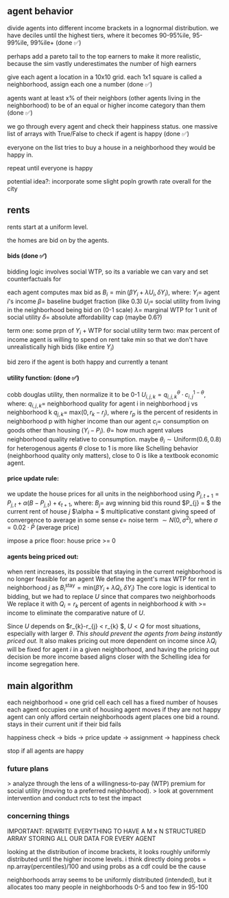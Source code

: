 ## agent behavior
divide agents into different income brackets in a lognormal distribution. we have deciles until the highest tiers, where it becomes 90-95%ile, 95-99%ile, 99%ile+ (done ✅)

perhaps add a pareto tail to the top earners to make it more realistic, because the sim vastly underestimates the number of high earners

give each agent a location in a 10x10 grid. each 1x1 square is called a neighborhood, assign each one a number (done ✅)

agents want at least x% of their neighbors (other agents living in the neighborhood) to be of an equal or higher income category than them (done ✅)

we go through every agent and check their happiness status. one massive list of arrays with True/False to check if agent is happy (done ✅)

everyone on the list tries to buy a house in a neighborhood they would be happy in.

repeat until everyone is happy

potential idea?: incorporate some slight popln growth rate overall for the city

## rents
rents start at a uniform level.

the homes are bid on by the agents.

#### bids (done ✅)
bidding logic involves social WTP, so its a variable we can vary and set counterfactuals for

each agent computes max bid as $B_{i} = \min\left( \beta Y_{i} + \lambda U_{i},\delta Y_{i} \right)$, 
where:
$Y_{i} =$ agent $i$'s income
$\beta =$ baseline budget fraction (like 0.3)
$U_{i} =$ social utility from living in the neighborhood being bid on (0-1 scale)
$\lambda =$ marginal WTP for 1 unit of social utility 
$\delta =$ absolute affordability cap (maybe 0.6?)

term one: some prpn of $Y_{i}$ + WTP for social utility
term two: max percent of income agent is willing to spend on rent
take min so that we don't have unrealistically high bids (like entire $Y_{i}$)

bid zero if the agent is both happy and currently a tenant

#### utility function: (done ✅)
cobb douglas utility, then normalize it to be 0-1 
$U_{i,j,k} = q_{i,j,k}^{\theta} \cdot c_{i,j} ^{1-\theta}$,
where:
$q_{i,j,k} =$ neighborhood quality for agent i in neighborhood j vs neighborhood k
$q_{j,k} =$ $\text{max}(0,r_{k} - r_{j})$, where $r_{p}$ is the percent of residents in neighborhood p with higher income than our agent
$c_{i} =$ consumption on goods other than housing $(Y_{i} - P_{i})$.
$\theta=$ how much agent values neighborhood quality relative to consumption. maybe $\theta_{i} \sim \text{Uniform}(0.6,0.8)$ for heterogenous agents
$\theta$ close to 1 is more like Schelling behavior (neighborhood quality only matters), close to 0 is like a textbook economic agent.

#### price update rule:
we update the house prices for all units in the neighborhood using 
$P_{j,t+1} = P_{j,t} + \alpha \left(B - P_{j,t} \right) + \epsilon_{t+1}$,
where:
$B_{j} =$ avg winning bid this round
$P_{j} = $  the current rent of house $j$
$\alpha = $  multiplicative constant giving speed of convergence to average in some sense
$\epsilon =$ noise term $\sim N(0,\sigma^{2})$, where $\sigma = 0.02\cdot \bar{P}$ (average price)

impose a price floor: house price >= 0

#### agents being priced out:
when rent increases, its possible that staying in the current neighborhood is no longer feasible for an agent
We define the agent's max WTP for rent in neighborhood $j$ as
$B_{i}^{\text{stay}}= \text{min}(\beta Y_{i} + \lambda Q_i, \delta Y_i)$
The core logic is identical to bidding, but we had to replace $U$ since that compares two neighborhoods
We replace it with $Q_{i} = r_{k}$ percent of agents in neighborhood $k$ with >= income to eliminate the comparative nature of $U$.

Since $U$ depends on $r_{k}-r_{j} < r_{k} $, $U<Q$ for most situations, especially with larger $\theta$. *This should prevent the agents from being instantly priced out.* It also makes pricing out more dependent on income since $\lambda Q_{i}$ will be fixed for agent $i$ in a given neighborhood, and having the pricing out decision be more income based aligns closer with the Schelling idea for income segregation here.

## main algorithm
each neighborhood = one grid cell
each cell has a fixed number of houses
each agent occupies one unit of housing
agent moves if they are not happy
agent can only afford certain neighborhoods
agent places one bid a round. stays in their current unit if their bid fails

happiness check -> bids -> price update -> assignment -> happiness check

stop if all agents are happy

### future plans
\> analyze through the lens of a willingness-to-pay (WTP) premium for social utility (moving to a preferred neighborhood).
\> look at government intervention and conduct rcts to test the impact

### concerning things
IMPORTANT: REWRITE EVERYTHING TO HAVE A M x N STRUCTURED ARRAY STORING ALL OUR DATA FOR EVERY AGENT

looking at the distribution of income brackets, it looks roughly uniformly distributed until the higher income levels.
i think directly doing probs = np.array(percentiles)/100 and using probs as a cdf could be the cause

neighborhoods array seems to be uniformly distributed (intended), but it allocates too many people in neighborhoods 0-5 and too few in 95-100